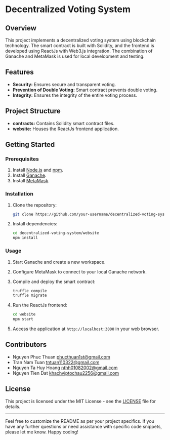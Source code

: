 # Decentralized Voting System

## Overview

This project implements a decentralized voting system using blockchain technology. The smart contract is built with Solidity, and the frontend is developed using ReactJs with Web3.js integration. The combination of Ganache and MetaMask is used for local development and testing.

## Features

- **Security:** Ensures secure and transparent voting.
- **Prevention of Double Voting:** Smart contract prevents double voting.
- **Integrity:** Ensures the integrity of the entire voting process.

## Project Structure

- **contracts:** Contains Solidity smart contract files.
- **website:** Houses the ReactJs frontend application.

## Getting Started

### Prerequisites

1. Install [Node.js](https://nodejs.org/) and [npm](https://www.npmjs.com/).
2. Install [Ganache](https://www.trufflesuite.com/ganache).
3. Install [MetaMask](https://metamask.io/).

### Installation

1. Clone the repository:

   ```bash
   git clone https://github.com/your-username/decentralized-voting-system.git
   ```

2. Install dependencies:

   ```bash
   cd decentralized-voting-system/website
   npm install
   ```

### Usage

1. Start Ganache and create a new workspace.

2. Configure MetaMask to connect to your local Ganache network.

3. Compile and deploy the smart contract:

   ```bash
   truffle compile
   truffle migrate
   ```

4. Run the ReactJs frontend:

   ```bash
   cd website
   npm start
   ```

5. Access the application at `http://localhost:3000` in your web browser.

## Contributors

- Nguyen Phuc Thuan <phucthuan1st@gmail.com>
- Tran Nam Tuan <tntuan110322@gmail.com>
- Nguyen Ta Huy Hoang <nthh01082002@gmail.com>
- Nguyen Tien Dat <khachviptochau2256@gmail.com>

## License

This project is licensed under the MIT License - see the [LICENSE](LICENSE) file for details.

---

Feel free to customize the README as per your project specifics. If you have any further questions or need assistance with specific code snippets, please let me know. Happy coding!
